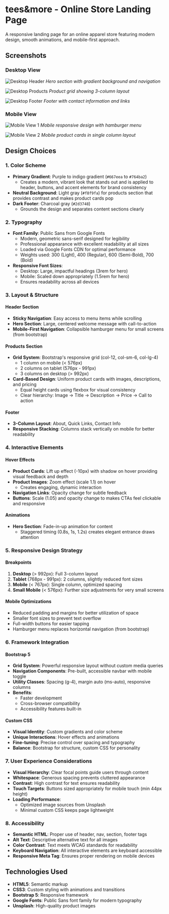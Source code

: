 # tees&more - Online Store Landing Page

A responsive landing page for an online apparel store featuring modern design, smooth animations, and mobile-first approach.

## Screenshots

### Desktop View
![Desktop Header](screenshots/Screenshot%202025-10-02%20at%2015.16.00.png)
*Hero section with gradient background and navigation*

![Desktop Products](screenshots/Screenshot%202025-10-02%20at%2015.16.09.png)
*Product grid showing 3-column layout*

![Desktop Footer](screenshots/Screenshot%202025-10-02%20at%2015.16.15.png)
*Footer with contact information and links*

### Mobile View
![Mobile View 1](screenshots/Screenshot%202025-10-02%20at%2015.27.11.png)
*Mobile responsive design with hamburger menu*

![Mobile View 2](screenshots/Screenshot%202025-10-02%20at%2015.28.08.png)
*Mobile product cards in single column layout*

## Design Choices

### 1. **Color Scheme**
- **Primary Gradient**: Purple to indigo gradient (`#667eea` to `#764ba2`)
  - Creates a modern, vibrant look that stands out and is applied to header, buttons, and accent elements for brand consistency
- **Neutral Background**: Light gray (`#f8f9fa`) for products section that provides contrast and makes product cards pop
- **Dark Footer**: Charcoal gray (`#2d3748`) 
  - Grounds the design and separates content sections clearly

### 2. **Typography**
- **Font Family**: Public Sans from Google Fonts
  - Modern, geometric sans-serif designed for legibility
  - Professional appearance with excellent readability at all sizes
  - Loaded via Google Fonts CDN for optimal performance
  - Weights used: 300 (Light), 400 (Regular), 600 (Semi-Bold), 700 (Bold)
- **Responsive Font Sizes**: 
  - Desktop: Large, impactful headings (3rem for hero)
  - Mobile: Scaled down appropriately (1.5rem for hero)
  - Ensures readability across all devices

### 3. **Layout & Structure**

#### Header Section
- **Sticky Navigation**: Easy access to menu items while scrolling
- **Hero Section**: Large, centered welcome message with call-to-action
- **Mobile-First Navigation**: Collapsible hamburger menu for small screens (from bootstrap)

#### Products Section
- **Grid System**: Bootstrap's responsive grid (col-12, col-sm-6, col-lg-4)
  - 1 column on mobile (< 576px)
  - 2 columns on tablet (576px - 991px)
  - 3 columns on desktop (> 992px)
- **Card-Based Design**: Uniform product cards with images, descriptions, and pricing
  - Equal height cards using flexbox for visual consistency
  - Clear hierarchy: Image → Title → Description → Price → Call to action

#### Footer
- **3-Column Layout**: About, Quick Links, Contact Info
- **Responsive Stacking**: Columns stack vertically on mobile for better readability

### 4. **Interactive Elements**

#### Hover Effects
- **Product Cards**: Lift up effect (-10px) with shadow on hover providing visual feedback and depth
- **Product Images**: Zoom effect (scale 1.1) on hover
  - Creates engaging, dynamic interaction
- **Navigation Links**: Opacity change for subtle feedback
- **Buttons**: Scale (1.05) and opacity change to makes CTAs feel clickable and responsive

#### Animations
- **Hero Section**: Fade-in-up animation for content
  - Staggered timing (0.8s, 1s, 1.2s) creates elegant entrance draws attention

### 5. **Responsive Design Strategy**

#### Breakpoints
1. **Desktop** (> 992px): Full 3-column layout
2. **Tablet** (768px - 991px): 2 columns, slightly reduced font sizes
3. **Mobile** (< 767px): Single column, optimized spacing
4. **Small Mobile** (< 576px): Further size adjustments for very small screens

#### Mobile Optimizations
- Reduced padding and margins for better utilization of space
- Smaller font sizes to prevent text overflow
- Full-width buttons for easier tapping
- Hamburger menu replaces horizontal navigation (from bootstrap)

### 6. **Framework Integration**

#### Bootstrap 5
- **Grid System**: Powerful responsive layout without custom media queries
- **Navigation Components**: Pre-built, accessible navbar with mobile toggle
- **Utility Classes**: Spacing (g-4), margin auto (ms-auto), responsive columns
- **Benefits**: 
  - Faster development
  - Cross-browser compatibility
  - Accessibility features built-in

#### Custom CSS
- **Visual Identity**: Custom gradients and color scheme
- **Unique Interactions**: Hover effects and animations
- **Fine-tuning**: Precise control over spacing and typography
- **Balance**: Bootstrap for structure, custom CSS for personality

### 7. **User Experience Considerations**

- **Visual Hierarchy**: Clear focal points guide users through content
- **Whitespace**: Generous spacing prevents cluttered appearance
- **Contrast**: High contrast for text ensures readability
- **Touch Targets**: Buttons sized appropriately for mobile touch (min 44px height)
- **Loading Performance**: 
  - Optimized image sources from Unsplash
  - Minimal custom CSS keeps page lightweight

### 8. **Accessibility**

- **Semantic HTML**: Proper use of header, nav, section, footer tags
- **Alt Text**: Descriptive alternative text for all images
- **Color Contrast**: Text meets WCAG standards for readability
- **Keyboard Navigation**: All interactive elements are keyboard accessible
- **Responsive Meta Tag**: Ensures proper rendering on mobile devices


## Technologies Used

- **HTML5**: Semantic markup
- **CSS3**: Custom styling with animations and transitions
- **Bootstrap 5**: Responsive framework
- **Google Fonts**: Public Sans font family for modern typography
- **Unsplash**: High-quality product images


